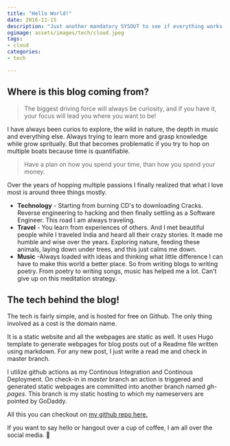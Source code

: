 ```yaml
---
title: "Hello World!"
date: 2016-11-15
description: "Just another mandatory SYSOUT to see if everything works fine."
ogimage: assets/images/tech/cloud.jpeg
tags: 
- cloud
categories:
- tech

---
```

## Where is this blog coming from?
> The biggest driving force will always be curiosity, and if you have it, your focus will lead you where you want to be!

I have always been curios to explore, the wild in nature, the depth in music and everything else. Always trying to learn more and grasp knowledge while grow spritually. But that becomes problematic if you try to hop on multiple boats because time is quantifiable. 

> Have a plan on how you spend your time, than how you spend your money.

Over the years of hopping multiple passions I finally realized that what I love most is around three things mostly. 
- **Technology** - Starting from burning CD's to downloading Cracks. Reverse engineering to hacking and then finally settling as a Software Engineer. This road I am always traveling.
- **Travel** - You learn from experiences of others. And I met beautiful people while I traveled India and heard all their crazy stories. It made me humble and wise over the years. Exploring nature, feeding these animals, laying down under trees, and this just calms me down.
- **Music** -Always loaded with ideas and thinking what little difference I can have to make this world a better place. So from writing blogs to writing poetry. From poetry to writing songs, music has helped me a lot. Can't give up on this meditation strategy. 

## The tech behind the blog!
The tech is fairly simple, and is hosted for free on Github. The only thing involved as a cost is the domain name.

It is a static website and all the webpages are static as well. It uses Hugo template to generate webpages for blog posts out of a Readme file written using markdown. For any new post, I just write a read me and check in master branch.

I utilize github actions as my Continous Integration and Continous Deployment. On check-in in _master_ branch an action is triggered and generated static webpages are committed into another branch named _gh-pages_. This branch is my static hosting to which my nameservers are pointed by GoDaddy.

All this you can checkout on [my github repo here.](https://github.com/devutkarsh/blog.github.io)

If you want to say hello or hangout over a cup of coffee, I am all over the social media. 👋